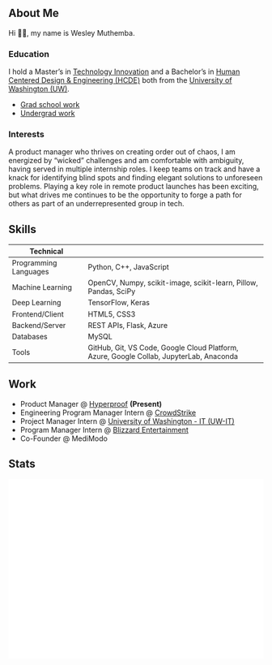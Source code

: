 <!--
**LuffyWesley/LuffyWesley** is a ✨ _special_ ✨ repository because its `README.md` (this file) appears on your GitHub profile.

Here are some ideas to get you started:

- 🔭 I’m currently working on ...
- 🌱 I’m currently learning ...
- 👯 I’m looking to collaborate on ...
- 🤔 I’m looking for help with ...
- 💬 Ask me about ...
- 📫 How to reach me: ...
- 😄 Pronouns: ...
- ⚡ Fun fact: ...
-->
## About Me
Hi 👋🏿, my name is Wesley Muthemba.
### Education
I hold a Master’s in [Technology Innovation](https://gixnetwork.org/) and a Bachelor’s in [Human Centered Design & Engineering (HCDE)](https://www.hcde.washington.edu/) both from the [University of Washington (UW)](https://www.washington.edu/).

- [Grad school work](https://luffywesley.github.io/MSTI-Courses/)
- [Undergrad work](https://luffywesley.github.io/UW-Courses/)

### Interests
A product manager who thrives on creating order out of chaos, I am energized by “wicked” challenges and am comfortable with ambiguity, having served in multiple internship roles. I keep teams on track and have a knack for identifying blind spots and finding elegant solutions to unforeseen problems. Playing a key role in remote product launches has been exciting, but what drives me continues to be the opportunity to forge a path for others as part of an underrepresented group in tech.
## Skills
| Technical |   |
|-----------|---|
| Programming Languages | Python, C++, JavaScript |
| Machine Learning | OpenCV, Numpy, scikit-image, scikit-learn, Pillow, Pandas, SciPy |
| Deep Learning | TensorFlow, Keras |
| Frontend/Client  | HTML5, CSS3 |
| Backend/Server | REST APIs, Flask, Azure |
| Databases | MySQL |
| Tools | GitHub, Git, VS Code, Google Cloud Platform, Azure, Google Collab, JupyterLab, Anaconda |
## Work
- Product Manager @ [Hyperproof](https://hyperproof.io/) **(Present)**
- Engineering Program Manager Intern @ [CrowdStrike](https://www.crowdstrike.com/)
- Project Manager Intern @ [University of Washington - IT (UW-IT)](https://www.washington.edu/uwit/)
- Program Manager Intern @ [Blizzard Entertainment](https://www.blizzard.com/en-us/)
- Co-Founder @ MediModo

## Stats
<!-- If you're using "main" as default branch -->
![Metrics](https://github.com/LuffyWesley/LuffyWesley/blob/main/github-metrics.svg)
